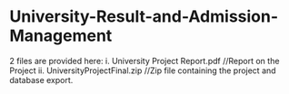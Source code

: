 # University-Result-and-Admission-Management
2 files are provided here:
i. University Project Report.pdf   //Report on the Project
ii. UniversityProjectFinal.zip	   //Zip file containing the project and database export.
